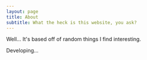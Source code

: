```yaml
---
layout: page
title: About
subtitle: What the heck is this website, you ask?
---
```


Well... It's based off of random things I find interesting.

Developing...
